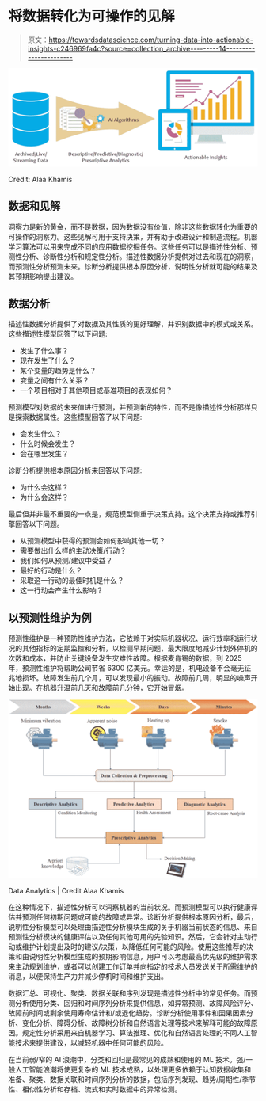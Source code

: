 # 将数据转化为可操作的见解

> 原文：<https://towardsdatascience.com/turning-data-into-actionable-insights-c246969fa4c?source=collection_archive---------14----------------------->

![](img/63e24da95dde35f282172aac2b14ad3d.png)

Credit: Alaa Khamis

## 数据和见解

洞察力是新的黄金，而不是数据，因为数据没有价值，除非这些数据转化为重要的可操作的洞察力。这些见解可用于支持决策，并有助于改进设计和制造流程。机器学习算法可以用来完成不同的应用数据挖掘任务。这些任务可以是描述性分析、预测性分析、诊断性分析和规定性分析。描述性数据分析提供对过去和现在的洞察，而预测性分析预测未来。诊断分析提供根本原因分析，说明性分析就可能的结果及其预期影响提出建议。

## 数据分析

描述性数据分析提供了对数据及其性质的更好理解，并识别数据中的模式或关系。这些描述性模型回答了以下问题:

*   发生了什么事？
*   现在发生了什么？
*   某个变量的趋势是什么？
*   变量之间有什么关系？
*   一个项目相对于其他项目或基准项目的表现如何？

预测模型对数据的未来值进行预测，并预测新的特性，而不是像描述性分析那样只是探索数据属性。这些模型回答了以下问题:

*   会发生什么？
*   什么时候会发生？
*   会在哪里发生？

诊断分析提供根本原因分析来回答以下问题:

*   为什么会这样？
*   为什么会这样？

最后但并非最不重要的一点是，规范模型侧重于决策支持。这个决策支持或推荐引擎回答以下问题。

*   从预测模型中获得的预测会如何影响其他一切？
*   需要做出什么样的主动决策/行动？
*   我们如何从预测/建议中受益？
*   最好的行动是什么？
*   采取这一行动的最佳时机是什么？
*   这一行动会产生什么影响？

## 以预测性维护为例

预测性维护是一种预防性维护方法，它依赖于对实际机器状况、运行效率和运行状况的其他指标的定期监控和分析，以检测早期问题，最大限度地减少计划外停机的次数和成本，并防止关键设备发生灾难性故障。根据麦肯锡的数据，到 2025 年，预测性维护将帮助公司节省 6300 亿美元。幸运的是，机电设备不会毫无征兆地损坏。故障发生前几个月，可以发现最小的振动。故障前几周，明显的噪声开始出现。在机器升温前几天和故障前几分钟，它开始冒烟。

![](img/ae5f3feff64972c138640269285dec26.png)

Data Analytics | Credit Alaa Khamis

在这种情况下，描述性分析可以洞察机器的当前状况。而预测模型可以执行健康评估并预测任何初期问题或可能的故障或异常。诊断分析提供根本原因分析，最后，说明性分析模型可以处理由描述性分析模块生成的关于机器当前状态的信息、来自预测性分析模块的健康评估以及任何其他可用的先验知识。然后，它会针对主动行动或维护计划提出及时的建议/决策，以降低任何可能的风险。使用这些推荐的决策和由说明性分析模型生成的预期影响信息，用户可以考虑最高优先级的维护需求来主动规划维护，或者可以创建工作订单并向指定的技术人员发送关于所需维护的消息，以便保持生产力并减少停机时间和维护支出。

数据汇总、可视化、聚类、数据关联和序列发现是描述性分析中的常见任务。而预测分析使用分类、回归和时间序列分析来提供信息，如异常预测、故障风险评分、故障前时间或剩余使用寿命估计和/或退化趋势。诊断分析使用事件和因果因素分析、变化分析、障碍分析、故障树分析和自然语言处理等技术来解释可能的故障原因。规定性分析采用来自机器学习、算法推理、优化和自然语言处理的不同人工智能技术来提供建议，以减轻机器中任何可能的风险。

在当前弱/窄的 AI 浪潮中，分类和回归是最常见的成熟和使用的 ML 技术。强/一般人工智能浪潮将使更复杂的 ML 技术成熟，以处理更多依赖于认知数据收集和准备、聚类、数据关联和时间序列分析的数据，包括序列发现、趋势/周期性/季节性、相似性分析和存档、流式和实时数据中的异常检测。
